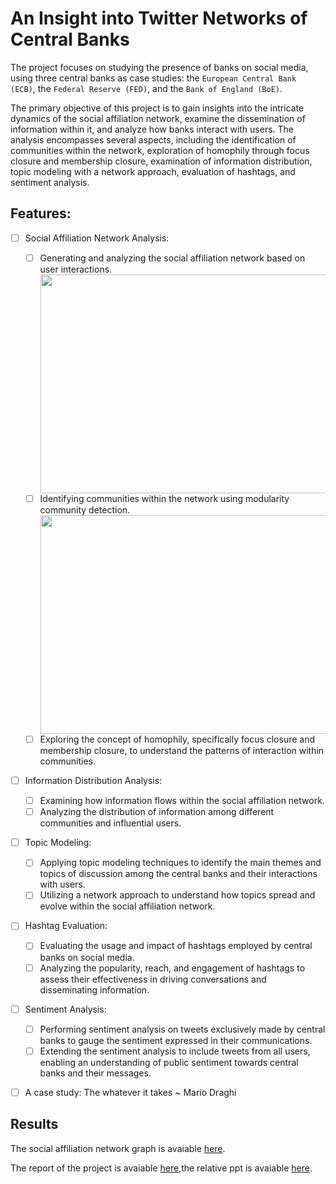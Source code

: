 # An Insight into Twitter Networks of Central Banks
The project focuses on studying the presence of banks on social media, using three central banks as case studies: the `European Central Bank (ECB)`, the `Federal Reserve (FED)`, and the `Bank of England (BoE)`.

The primary objective of this project is to gain insights into the intricate dynamics of the social affiliation network, examine the dissemination of information within it, and analyze how banks interact with users. The analysis encompasses several aspects, including the identification of communities within the network, exploration of homophily through focus closure and membership closure, examination of information distribution, topic modeling with a network approach, evaluation of hashtags, and sentiment analysis.

## Features:
- [ ] Social Affiliation Network Analysis:
  - [ ] Generating and analyzing the social affiliation network based on user interactions.<div align="center"><img src="https://raw.githubusercontent.com/andreramolivaz/Social_Network_Analysis/main/gephi/output/Schermata%202023-06-21%20alle%2009.48.33.png" width="600" height="350" /></div>
  - [ ]  Identifying communities within the network using modularity community detection. <div align="center"><img src="https://raw.githubusercontent.com/andreramolivaz/Social_Network_Analysis/main/gephi/output/Schermata%202023-06-21%20alle%2009.48.23.png" width="600" height="350" /></div>
  - [ ] Exploring the concept of homophily, specifically focus closure and membership closure, to understand the patterns of interaction within communities.
- [ ] Information Distribution Analysis:
  - [ ] Examining how information flows within the social affiliation network.
  - [ ] Analyzing the distribution of information among different communities and influential users.
- [ ] Topic Modeling:
  - [ ] Applying topic modeling techniques to identify the main themes and topics of discussion among the central banks and their interactions with users.
  - [ ] Utilizing a network approach to understand how topics spread and evolve within the social affiliation network.
- [ ] Hashtag Evaluation:
  - [ ] Evaluating the usage and impact of hashtags employed by central banks on social media.
  - [ ] Analyzing the popularity, reach, and engagement of hashtags to assess their effectiveness in driving conversations and disseminating information.
- [ ] Sentiment Analysis:
  - [ ] Performing sentiment analysis on tweets exclusively made by central banks to gauge the sentiment expressed in their communications.
  - [ ] Extending the sentiment analysis to include tweets from all users, enabling an understanding of public sentiment towards central banks and their messages.
- [ ] A case study: The whatever it takes ~ Mario Draghi 





## Results

The social affiliation network graph is avaiable [here](https://andreramolivaz.github.io/CT0540-graph/).

The report of the project is avaiable [here](https://github.com/andreramolivaz/ecb_boe_fed-social_network_analysis/blob/main/report/article_3.pdf),the relative ppt is avaiable [here](https://github.com/andreramolivaz/ecb_boe_fed-social_network_analysis/blob/main/report/SNA.pdf).


